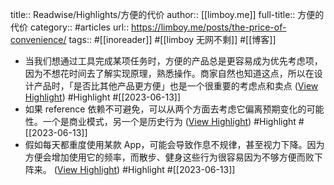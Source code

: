 title:: Readwise/Highlights/方便的代价
author:: [[limboy.me]]
full-title:: 方便的代价
category:: #articles
url:: https://limboy.me/posts/the-price-of-convenience/
tags:: #[[inoreader]] #[[limboy 无网不剩]] #[[博客]]

- 当我们想通过工具完成某项任务时，方便的产品总是更容易成为优先考虑项，因为不想花时间去了解实现原理，熟悉操作。商家自然也知道这点，所以在设计产品时，「是否比其他产品更方便」也是一个很重要的考虑点和卖点 ([View Highlight](https://read.readwise.io/read/01h2sp63s14t77f3354qvh8gpm)) #Highlight #[[2023-06-13]]
- 如果 reference 依赖不可避免，可以从两个方面去考虑它偏离预期变化的可能性。一个是商业模式，另一个是历史行为 ([View Highlight](https://read.readwise.io/read/01h2sp6r1trv9xm6wqe3m6ah44)) #Highlight #[[2023-06-13]]
- 假如每天都重度使用某款 App，可能会导致作息不规律，甚至视力下降。因为方便会增加使用它的频率，而散步、健身这些行为很容易因为不够方便而败下阵来。 ([View Highlight](https://read.readwise.io/read/01h2sp74gf4nyp4ajsbj3bd9m9)) #Highlight #[[2023-06-13]]